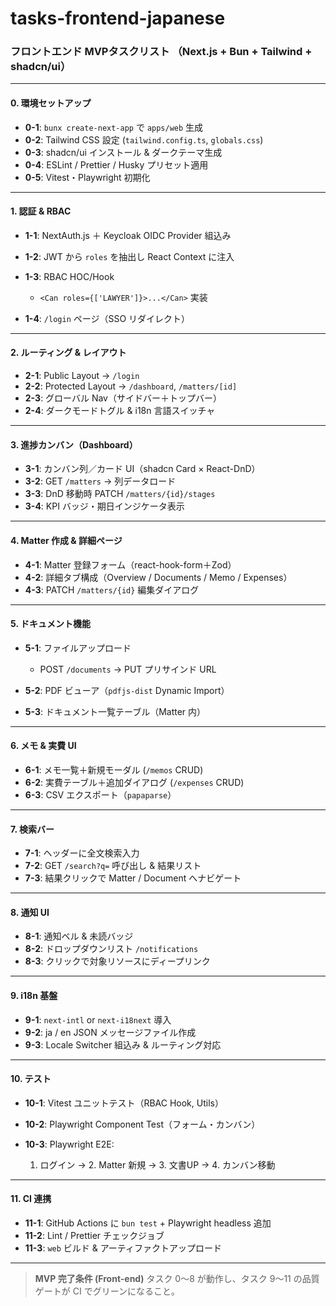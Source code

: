 # tasks-frontend-japanese

### フロントエンド MVPタスクリスト （Next.js + Bun + Tailwind + shadcn/ui）

---

#### 0. 環境セットアップ

* **0-1**: `bunx create-next-app` で `apps/web` 生成
* **0-2**: Tailwind CSS 設定 (`tailwind.config.ts`, `globals.css`)
* **0-3**: shadcn/ui インストール & ダークテーマ生成
* **0-4**: ESLint / Prettier / Husky プリセット適用
* **0-5**: Vitest・Playwright 初期化

---

#### 1. 認証 & RBAC

* **1-1**: NextAuth.js ＋ Keycloak OIDC Provider 組込み
* **1-2**: JWT から `roles` を抽出し React Context に注入
* **1-3**: RBAC HOC/Hook

    * `<Can roles={['LAWYER']}>...</Can>` 実装
* **1-4**: `/login` ページ（SSO リダイレクト）

---

#### 2. ルーティング & レイアウト

* **2-1**: Public Layout → `/login`
* **2-2**: Protected Layout → `/dashboard`, `/matters/[id]`
* **2-3**: グローバル Nav（サイドバー＋トップバー）
* **2-4**: ダークモードトグル & i18n 言語スイッチャ

---

#### 3. 進捗カンバン（Dashboard）

* **3-1**: カンバン列／カード UI（shadcn Card × React-DnD）
* **3-2**: GET `/matters` → 列データロード
* **3-3**: DnD 移動時 PATCH `/matters/{id}/stages`
* **3-4**: KPI バッジ・期日インジケータ表示

---

#### 4. Matter 作成 & 詳細ページ

* **4-1**: Matter 登録フォーム（react-hook-form＋Zod）
* **4-2**: 詳細タブ構成（Overview / Documents / Memo / Expenses）
* **4-3**: PATCH `/matters/{id}` 編集ダイアログ

---

#### 5. ドキュメント機能

* **5-1**: ファイルアップロード

    * POST `/documents` → PUT プリサインド URL
* **5-2**: PDF ビューア（`pdfjs-dist` Dynamic Import）
* **5-3**: ドキュメント一覧テーブル（Matter 内）

---

#### 6. メモ & 実費 UI

* **6-1**: メモ一覧＋新規モーダル (`/memos` CRUD)
* **6-2**: 実費テーブル＋追加ダイアログ (`/expenses` CRUD)
* **6-3**: CSV エクスポート（`papaparse`）

---

#### 7. 検索バー

* **7-1**: ヘッダーに全文検索入力
* **7-2**: GET `/search?q=` 呼び出し & 結果リスト
* **7-3**: 結果クリックで Matter / Document へナビゲート

---

#### 8. 通知 UI

* **8-1**: 通知ベル & 未読バッジ
* **8-2**: ドロップダウンリスト `/notifications`
* **8-3**: クリックで対象リソースにディープリンク

---

#### 9. i18n 基盤

* **9-1**: `next-intl` or `next-i18next` 導入
* **9-2**: ja / en JSON メッセージファイル作成
* **9-3**: Locale Switcher 組込み & ルーティング対応

---

#### 10. テスト

* **10-1**: Vitest ユニットテスト（RBAC Hook, Utils）
* **10-2**: Playwright Component Test（フォーム・カンバン）
* **10-3**: Playwright E2E:

    1. ログイン → 2. Matter 新規 → 3. 文書UP → 4. カンバン移動

---

#### 11. CI 連携

* **11-1**: GitHub Actions に `bun test` + Playwright headless 追加
* **11-2**: Lint / Prettier チェックジョブ
* **11-3**: `web` ビルド & アーティファクトアップロード

---

> **MVP 完了条件 (Front-end)**
> タスク 0〜8 が動作し、タスク 9〜11 の品質ゲートが CI でグリーンになること。

